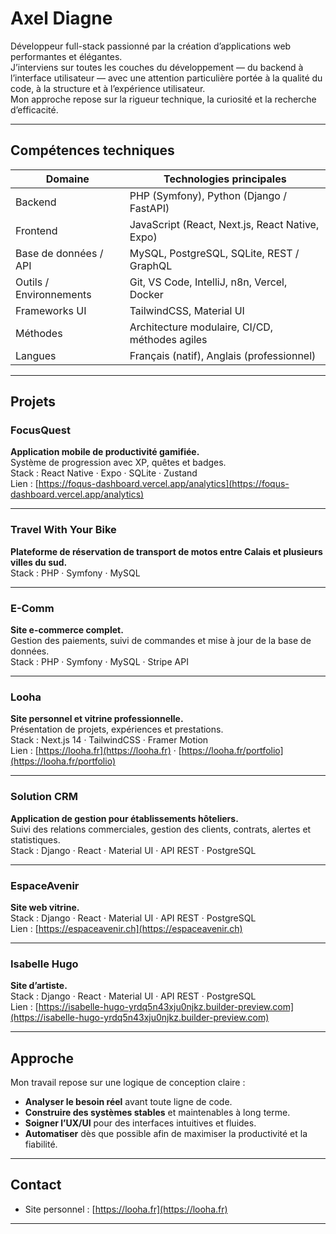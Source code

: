 # Axel Diagne

Développeur full-stack passionné par la création d’applications web performantes et élégantes.  
J’interviens sur toutes les couches du développement — du backend à l’interface utilisateur — avec une attention particulière portée à la qualité du code, à la structure et à l’expérience utilisateur.  
Mon approche repose sur la rigueur technique, la curiosité et la recherche d’efficacité.

---

## Compétences techniques

| Domaine                | Technologies principales                                  |
|------------------------|----------------------------------------------------------|
| Backend                | PHP (Symfony), Python (Django / FastAPI)                 |
| Frontend               | JavaScript (React, Next.js, React Native, Expo)          |
| Base de données / API  | MySQL, PostgreSQL, SQLite, REST / GraphQL                |
| Outils / Environnements| Git, VS Code, IntelliJ, n8n, Vercel, Docker              |
| Frameworks UI          | TailwindCSS, Material UI                                 |
| Méthodes               | Architecture modulaire, CI/CD, méthodes agiles           |
| Langues                | Français (natif), Anglais (professionnel)                |

---

## Projets

### FocusQuest
**Application mobile de productivité gamifiée.**  
Système de progression avec XP, quêtes et badges.  
Stack : React Native · Expo · SQLite · Zustand  
Lien : [https://foqus-dashboard.vercel.app/analytics](https://foqus-dashboard.vercel.app/analytics)

---

### Travel With Your Bike  
**Plateforme de réservation de transport de motos entre Calais et plusieurs villes du sud.**  
Stack : PHP · Symfony · MySQL

---

### E-Comm  
**Site e-commerce complet.**  
Gestion des paiements, suivi de commandes et mise à jour de la base de données.  
Stack : PHP · Symfony · MySQL · Stripe API

---

### Looha  
**Site personnel et vitrine professionnelle.**  
Présentation de projets, expériences et prestations.  
Stack : Next.js 14 · TailwindCSS · Framer Motion  
Lien : [https://looha.fr](https://looha.fr) · [https://looha.fr/portfolio](https://looha.fr/portfolio)

---

### Solution CRM  
**Application de gestion pour établissements hôteliers.**  
Suivi des relations commerciales, gestion des clients, contrats, alertes et statistiques.  
Stack : Django · React · Material UI · API REST · PostgreSQL

---

### EspaceAvenir  
**Site web vitrine.**  
Stack : Django · React · Material UI · API REST · PostgreSQL  
Lien : [https://espaceavenir.ch](https://espaceavenir.ch)

---

### Isabelle Hugo  
**Site d’artiste.**  
Stack : Django · React · Material UI · API REST · PostgreSQL  
Lien : [https://isabelle-hugo-yrdq5n43xju0njkz.builder-preview.com](https://isabelle-hugo-yrdq5n43xju0njkz.builder-preview.com)

---

## Approche

Mon travail repose sur une logique de conception claire :  
- **Analyser le besoin réel** avant toute ligne de code.  
- **Construire des systèmes stables** et maintenables à long terme.  
- **Soigner l’UX/UI** pour des interfaces intuitives et fluides.  
- **Automatiser** dès que possible afin de maximiser la productivité et la fiabilité.  

---

## Contact

- Site personnel : [https://looha.fr](https://looha.fr)  


---

